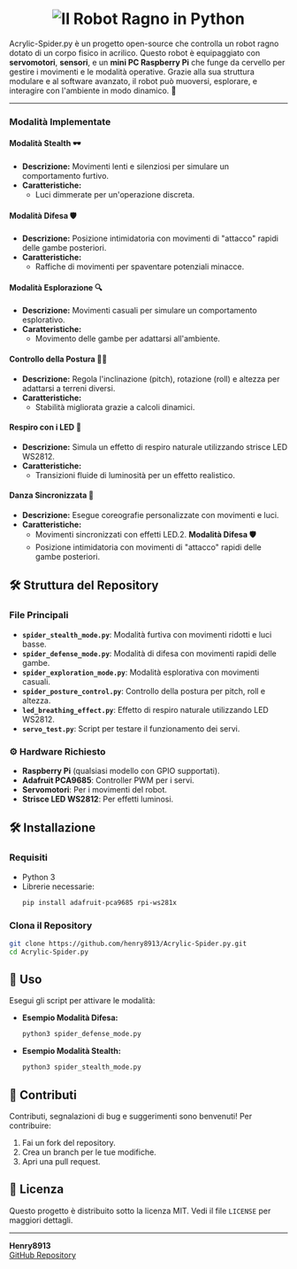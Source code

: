 <h1 align="center">
    <img src="https://readme-typing-svg.herokuapp.com/?font=Iosevka&size=30&color=FF4500&center=true&vCenter=true&width=800&height=60&lines=Il+Robot+Ragno+in+Python+%F0%9F%A4%96&repeat=false" alt="Il Robot Ragno in Python">
</h1>

Acrylic-Spider.py è un progetto open-source che controlla un robot ragno dotato di un corpo fisico in acrilico. Questo robot è equipaggiato con **servomotori**, **sensori**, e un **mini PC Raspberry Pi** che funge da cervello per gestire i movimenti e le modalità operative. Grazie alla sua struttura modulare e al software avanzato, il robot può muoversi, esplorare, e interagire con l'ambiente in modo dinamico. 🚀

---

### Modalità Implementate

#### Modalità Stealth 🕶️
- **Descrizione:**
  Movimenti lenti e silenziosi per simulare un comportamento furtivo.
- **Caratteristiche:**
  - Luci dimmerate per un'operazione discreta.

#### Modalità Difesa 🛡️
- **Descrizione:**
  Posizione intimidatoria con movimenti di "attacco" rapidi delle gambe posteriori.
- **Caratteristiche:**
  - Raffiche di movimenti per spaventare potenziali minacce.

#### Modalità Esplorazione 🔍
- **Descrizione:**
  Movimenti casuali per simulare un comportamento esplorativo.
- **Caratteristiche:**
  - Movimento delle gambe per adattarsi all'ambiente.

#### Controllo della Postura 🤸‍♂️
- **Descrizione:**
  Regola l'inclinazione (pitch), rotazione (roll) e altezza per adattarsi a terreni diversi.
- **Caratteristiche:**
  - Stabilità migliorata grazie a calcoli dinamici.

#### Respiro con i LED 🌈
- **Descrizione:**
  Simula un effetto di respiro naturale utilizzando strisce LED WS2812.
- **Caratteristiche:**
  - Transizioni fluide di luminosità per un effetto realistico.

#### Danza Sincronizzata 🎵
- **Descrizione:**
  Esegue coreografie personalizzate con movimenti e luci.
- **Caratteristiche:**
  - Movimenti sincronizzati con effetti LED.2. **Modalità Difesa 🛡️**
   - Posizione intimidatoria con movimenti di "attacco" rapidi delle gambe posteriori.

## 🛠️ Struttura del Repository

### File Principali
- **`spider_stealth_mode.py`**: Modalità furtiva con movimenti ridotti e luci basse.
- **`spider_defense_mode.py`**: Modalità di difesa con movimenti rapidi delle gambe.
- **`spider_exploration_mode.py`**: Modalità esplorativa con movimenti casuali.
- **`spider_posture_control.py`**: Controllo della postura per pitch, roll e altezza.
- **`led_breathing_effect.py`**: Effetto di respiro naturale utilizzando LED WS2812.
- **`servo_test.py`**: Script per testare il funzionamento dei servi.

### ⚙️ Hardware Richiesto
- **Raspberry Pi** (qualsiasi modello con GPIO supportati).
- **Adafruit PCA9685**: Controller PWM per i servi.
- **Servomotori**: Per i movimenti del robot.
- **Strisce LED WS2812**: Per effetti luminosi.

## 🛠️ Installazione

### Requisiti
- Python 3
- Librerie necessarie:
  ```bash
  pip install adafruit-pca9685 rpi-ws281x
  ```

### Clona il Repository
```bash
git clone https://github.com/henry8913/Acrylic-Spider.py.git
cd Acrylic-Spider.py
```

## 🚀 Uso
Esegui gli script per attivare le modalità:

- **Esempio Modalità Difesa:**
  ```bash
  python3 spider_defense_mode.py
  ```

- **Esempio Modalità Stealth:**
  ```bash
  python3 spider_stealth_mode.py
  ```

## 🤝 Contributi
Contributi, segnalazioni di bug e suggerimenti sono benvenuti! Per contribuire:
1. Fai un fork del repository.
2. Crea un branch per le tue modifiche.
3. Apri una pull request.

## 📜 Licenza
Questo progetto è distribuito sotto la licenza MIT. Vedi il file `LICENSE` per maggiori dettagli.

---

**Henry8913**  
[GitHub Repository](https://github.com/henry8913/Acrylic-Spider.py)
